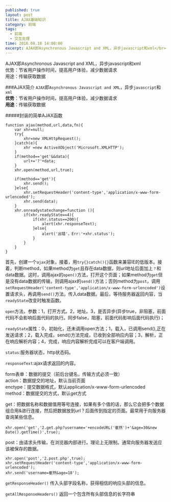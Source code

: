 ```yaml
---
published: true
layout: post
title: AJAX基础知识
category: 前端
tags: 
  - 前端
  - 交互处理
time: 2016.08.18 14:00:00
excerpt: AJAX即Asynchronous Javascript and XML，异步javascript和xml</br>优势：节省用户操作时间，提高用户体验，减少数据请求</br>用途：传输获取数据
---
```

AJAX即Asynchronous Javascript and XML，异步javascript和xml</br>优势：节省用户操作时间，提高用户体验，减少数据请求</br>用途：传输获取数据

<!--more-->
###AJAX简介
`AJAX`即`Asynchronous Javascript and XML`，异步`javascript`和`xml`</br>
**优势**：节省用户操作时间，提高用户体验，减少数据请求</br>
**用途**：传输获取数据

#####封装的简单AJAX函数

	function ajax(method,url,data,fn){
		var xhr=null;
		try{
			xhr=new XMLHttpRequest();
		}catch(e){
			xhr =new ActiveXObject('Microsoft.XMLHTTP');
		}
		if(method=='get'&&data){
			url+='?'+data;
		}
		xhr.open(method,url,true);

		if(method=='get'){
			xhr.send();
		}else{
			xhr.setRequestHeader('content-type','application/x-www-form-urlencoded');
			xhr.send(data);
		}
		xhr.onreadystatechange=function (){
			if(xhr.readyState==4){
				if(xhr.status==200){
					alert(xhr.responseText);
				}else{
					alert('出错'，Err:'+xhr.status');
				}
			}
		}
	}

首先，创建一个`ajax`对象，接着，用`try{}catch(){}`函数来兼容IE的低版本。接着，判断method，如果method为`get`且存在data数据，则url地址后面加上`？`和data数据。这时，调用ajax的`open()`方法，打开这个页面；如果method为`get`但是没有data数据的传输，则调用ajax的`send()`方法；否则method为`post`，调用`setRequestHeader('content-type','application/x-www-form-urlencoded')`设置请求头，再调用`send()`方法，传入data数据。最后，等待服务器返回内容，当`readyState`改变时触发函数。

`open`方法，参数：1，打开方式。2，地址。3，是否异步(异步true，非阻塞，前面代码不会影响后面代码的执行。同步false，阻塞，前面代码影响后面代码执行)；

`readyState`属性：0，初始化，还未调用open方法；1，载入，已调用send(),正在发送请求；2，载入完成，send()方法完成，已收到全部响应内容；3，解析，正在响应解析内容；4，完成，响应内容解析完成可以在客户端调用。

`status`:服务器状态，http状态码。

`responseText`:ajax请求返回的内容。

form表单：数据的提交（前后台键名，传输方式必须一致）</br>
action：数据提交的地址，默认当前页面</br>
enctype：提交数据格式，默认application/x-www-form-urlencoded</br>
method：数据提交的方式，默认get方式

get：把数据名称和数据值用等号连接，如果有多个值的话，那么它会把多个数据组合用&进行连接，然后把数据放到url？后面传到指定的页面。最常用于向服务器查询某些信息。

	xhr.open('get','2.get.php?username='+encodeURL('崔然')+'&age=30&new Date().getTime()',true);

post：由请求头传输，在浏览器内部进行。理论上无限制。通常向服务器发送应该被保存的数据。

	xhr.open('post','2.post.php',true);
	xhr.setRequestHeader('content-type','application/x-www-form-urlencoded');
	xhr.send('username=崔然&age=18');

`getResponseHeader()` 传入头部字段名称，获得相信的响应头部的信息。

`getAllResponseHeaders()` 返回一个包含所有头部信息的长字符串